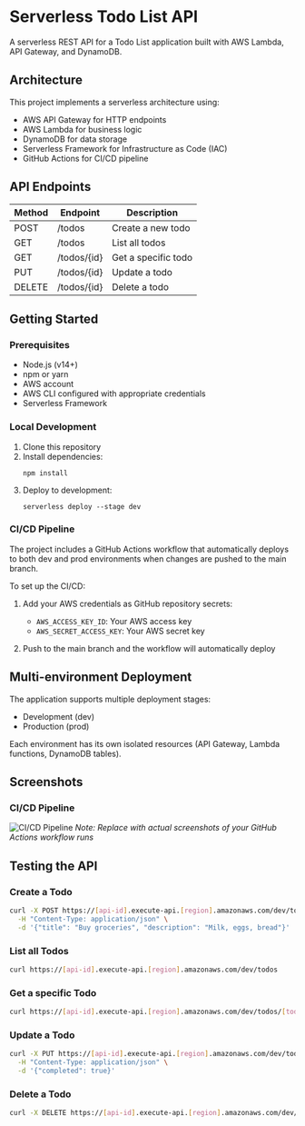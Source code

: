 # Serverless Todo List API

A serverless REST API for a Todo List application built with AWS Lambda, API Gateway, and DynamoDB.

## Architecture

This project implements a serverless architecture using:
- AWS API Gateway for HTTP endpoints
- AWS Lambda for business logic
- DynamoDB for data storage
- Serverless Framework for Infrastructure as Code (IAC)
- GitHub Actions for CI/CD pipeline

## API Endpoints

| Method | Endpoint | Description |
|--------|----------|-------------|
| POST   | /todos   | Create a new todo |
| GET    | /todos   | List all todos |
| GET    | /todos/{id} | Get a specific todo |
| PUT    | /todos/{id} | Update a todo |
| DELETE | /todos/{id} | Delete a todo |

## Getting Started

### Prerequisites

- Node.js (v14+)
- npm or yarn
- AWS account
- AWS CLI configured with appropriate credentials
- Serverless Framework

### Local Development

1. Clone this repository
2. Install dependencies:
   ```
   npm install
   ```
3. Deploy to development:
   ```
   serverless deploy --stage dev
   ```

### CI/CD Pipeline

The project includes a GitHub Actions workflow that automatically deploys to both dev and prod environments when changes are pushed to the main branch.

To set up the CI/CD:

1. Add your AWS credentials as GitHub repository secrets:
   - `AWS_ACCESS_KEY_ID`: Your AWS access key
   - `AWS_SECRET_ACCESS_KEY`: Your AWS secret key

2. Push to the main branch and the workflow will automatically deploy

## Multi-environment Deployment

The application supports multiple deployment stages:

- Development (dev)
- Production (prod)

Each environment has its own isolated resources (API Gateway, Lambda functions, DynamoDB tables).

## Screenshots

### CI/CD Pipeline

![CI/CD Pipeline](https://example.com/cicd-screenshot.png)
*Note: Replace with actual screenshots of your GitHub Actions workflow runs*

## Testing the API

### Create a Todo
```bash
curl -X POST https://[api-id].execute-api.[region].amazonaws.com/dev/todos \
  -H "Content-Type: application/json" \
  -d '{"title": "Buy groceries", "description": "Milk, eggs, bread"}'
```

### List all Todos
```bash
curl https://[api-id].execute-api.[region].amazonaws.com/dev/todos
```

### Get a specific Todo
```bash
curl https://[api-id].execute-api.[region].amazonaws.com/dev/todos/[todo-id]
```

### Update a Todo
```bash
curl -X PUT https://[api-id].execute-api.[region].amazonaws.com/dev/todos/[todo-id] \
  -H "Content-Type: application/json" \
  -d '{"completed": true}'
```

### Delete a Todo
```bash
curl -X DELETE https://[api-id].execute-api.[region].amazonaws.com/dev/todos/[todo-id]
```